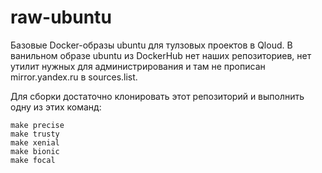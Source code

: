 # raw-ubuntu
Базовые Docker-образы ubuntu для тулзовых проектов в Qloud. В ванильном образе ubuntu из DockerHub нет наших репозиториев, нет утилит нужных для администрирования и там не прописан mirror.yandex.ru в sources.list.

Для сборки достаточно клонировать этот репозиторий и выполнить одну из этих команд:

    make precise
    make trusty
    make xenial
    make bionic
    make focal
